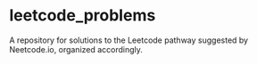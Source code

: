 # leetcode_problems
A repository for solutions to the Leetcode pathway suggested by Neetcode.io, organized accordingly.
